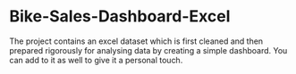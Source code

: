 # Bike-Sales-Dashboard-Excel

The project contains an excel dataset which is first cleaned and then prepared rigorously for analysing data by creating a simple dashboard. You can add to it as well to give it a personal touch.
